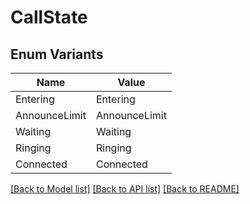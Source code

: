 # CallState

## Enum Variants

| Name | Value |
|---- | -----|
| Entering | Entering |
| AnnounceLimit | AnnounceLimit |
| Waiting | Waiting |
| Ringing | Ringing |
| Connected | Connected |


[[Back to Model list]](../README.md#documentation-for-models) [[Back to API list]](../README.md#documentation-for-api-endpoints) [[Back to README]](../README.md)


